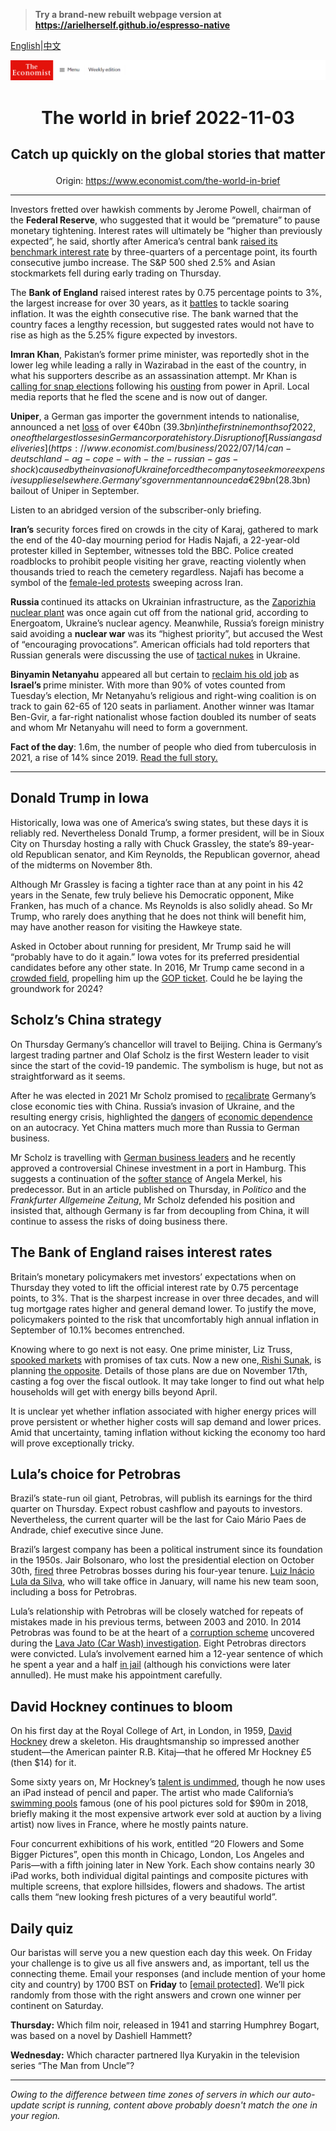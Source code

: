 > **Try a brand-new rebuilt webpage version at https://arielherself.github.io/espresso-native**

[English](https://github.com/arielherself/espresso/blob/main/README.md)|[中文](https://github-com.translate.goog/arielherself/espresso/blob/main/README.md?_x_tr_sl=en&_x_tr_tl=zh-CN&_x_tr_hl=zh-CN&_x_tr_pto=wapp)



![The Economist](menubar.png)

# <p align="center">The world in brief 2022-11-03</p>

## <p align="center">Catch up quickly on the global stories that matter</p>

<p align="center">Origin: <a href="https://www.economist.com/the-world-in-brief">https://www.economist.com/the-world-in-brief</a><hr>

Investors fretted over hawkish comments by Jerome Powell, chairman of the <strong>Federal Reserve</strong>, who suggested that it would be “premature” to pause monetary tightening. Interest rates will ultimately be “higher than previously expected”, he said, shortly after America’s central bank [raised its benchmark interest rate](https://www.economist.com/graphic-detail/2022/11/02/inflation-is-too-high-when-the-public-notices-it) by three-quarters of a percentage point, its fourth consecutive jumbo increase. The S&amp;P 500 shed 2.5% and Asian stockmarkets fell during early trading on Thursday.

The <strong>Bank of England</strong> raised interest rates by 0.75 percentage points to 3%, the largest increase for over 30 years, as it [battles](https://www.economist.com/britain/2022/07/28/the-bank-of-england-must-weather-high-inflation-and-meddling-politicians) to tackle soaring inflation. It was the eighth consecutive rise. The bank warned that the country faces a lengthy recession, but suggested rates would not have to rise as high as the 5.25% figure expected by investors.

<strong>Imran Khan</strong>, Pakistan’s former prime minister, was reportedly shot in the lower leg while leading a rally in Wazirabad in the east of the country, in what his supporters describe as an assassination attempt. Mr Khan is [calling for snap elections](https://www.economist.com/asia/2022/10/20/imran-khan-appears-to-be-more-popular-than-ever) following his [ousting](https://www.economist.com/asia/2022/04/16/shehbaz-sharif-is-pakistans-new-prime-minister) from power in April. Local media reports that he fled the scene and is now out of danger.

<strong>Uniper</strong>, a German gas importer the government intends to nationalise, announced a net [loss](https://www.economist.com/business/2022/09/08/some-european-power-companies-are-on-the-brink) of over €40bn ($39.3bn) in the first nine months of 2022, one of the largest losses in German corporate history. Disruption of [Russian gas deliveries](https://www.economist.com/business/2022/07/14/can-deutschland-ag-cope-with-the-russian-gas-shock) caused by the invasion of Ukraine forced the company to seek more expensive supplies elsewhere. Germany’s government announced a €29bn ($28.3bn) bailout of Uniper in September.

Listen to an abridged version of the subscriber-only briefing.

<strong>Iran’s</strong> security forces fired on crowds in the city of Karaj, gathered to mark the end of the 40-day mourning period for Hadis Najafi, a 22-year-old protester killed in September, witnesses told the BBC. Police created roadblocks to prohibit people visiting her grave, reacting violently when thousands tried to reach the cemetery regardless. Najafi has become a symbol of the [female-led protests](https://www.economist.com/middle-east-and-africa/2022/10/27/could-irans-regime-fall) sweeping across Iran.

<strong>Russia </strong>continued its attacks on Ukrainian infrastructure, as the [Zaporizhia nuclear plant](https://www.economist.com/the-economist-explains/2022/08/19/what-is-at-stake-at-ukraines-zaporizhia-nuclear-plant) was once again cut off from the national grid, according to Energoatom, Ukraine’s nuclear agency. Meanwhile, Russia’s foreign ministry said avoiding a <strong>nuclear war</strong> was its “highest priority”, but accused the West of “encouraging provocations”. American officials had told reporters that Russian generals were discussing the use of [tactical nukes](https://www.economist.com/podcasts/2022/10/18/how-much-damage-could-russias-tactical-nuclear-weapons-do) in Ukraine.

<strong>Binyamin Netanyahu</strong> appeared all but certain to [reclaim his old job](https://www.economist.com/middle-east-and-africa/2022/11/02/netanyahu-seems-on-track-to-be-israels-next-prime-minister) as <strong>Israel’s </strong>prime minister. With more than 90% of votes counted from Tuesday’s election, Mr Netanyahu’s religious and right-wing coalition is on track to gain 62-65 of 120 seats in parliament. Another winner was Itamar Ben-Gvir, a far-right nationalist whose faction doubled its number of seats and whom Mr Netanyahu will need to form a government. 

<strong>Fact of the day</strong>: 1.6m, the number of people who died from tuberculosis in 2021, a rise of 14% since 2019. [Read the full story.](https://www.economist.com/international/2022/10/27/how-one-pandemic-made-another-one-worse)

----------

## Donald Trump in Iowa

Historically, Iowa was one of America’s swing states, but these days it is reliably red. Nevertheless Donald Trump, a former president, will be in Sioux City on Thursday hosting a rally with Chuck Grassley, the state’s 89-year-old Republican senator, and Kim Reynolds, the Republican governor, ahead of the midterms on November 8th.

Although Mr Grassley is facing a tighter race than at any point in his 42 years in the Senate, few truly believe his Democratic opponent, Mike Franken, has much of a chance. Ms Reynolds is also solidly ahead. So Mr Trump, who rarely does anything that he does not think will benefit him, may have another reason for visiting the Hawkeye state.

Asked in October about running for president, Mr Trump said he will “probably have to do it again.” Iowa votes for its preferred presidential candidates before any other state. In 2016, Mr Trump came second in a [crowded field](https://www.economist.com/united-states/2016/02/04/trump-bumped), propelling him up the [GOP ticket](https://www.economist.com/graphic-detail/2016/05/26/donald-trump-gets-the-1237-delegates-he-needs-for-the-republican-nomination). Could he be laying the groundwork for 2024?

## Scholz’s China strategy

On Thursday Germany’s chancellor will travel to Beijing. China is Germany’s largest trading partner and Olaf Scholz is the first Western leader to visit since the start of the covid-19 pandemic. The symbolism is huge, but not as straightforward as it seems. 

After he was elected in 2021 Mr Scholz promised to [recalibrate](https://www.economist.com/europe/2022/06/16/germany-is-recalibrating-its-close-economic-ties-with-china) Germany’s close economic ties with China. Russia’s invasion of Ukraine, and the resulting energy crisis, highlighted the [dangers](https://www.economist.com/europe/2022/10/20/russia-was-more-deeply-embedded-in-german-politics-than-suspected) of [economic dependence](https://www.economist.com/leaders/2022/08/11/thanks-to-vladimir-putin-germany-has-woken-up) on an autocracy. Yet China matters much more than Russia to German business.  
  
 Mr Scholz is travelling with [German business leaders](https://www.economist.com/business/2022/11/02/olaf-scholz-leads-a-blue-chip-business-delegation-to-china) and he recently approved a controversial Chinese investment in a port in Hamburg. This suggests a continuation of the [softer stance](https://www.economist.com/europe/2020/07/16/angela-merkels-soft-china-stance-is-challenged-at-home) of Angela Merkel, his predecessor. But in an article published on Thursday, in <em>Politico</em> and the <em>Frankfurter Allgemeine Zeitung</em>, Mr Scholz defended his position and insisted that, although Germany is far from decoupling from China, it will continue to assess the risks of doing business there.

## The Bank of England raises interest rates

Britain’s monetary policymakers met investors’ expectations when on Thursday they voted to lift the official interest rate by 0.75 percentage points, to 3%. That is the sharpest increase in over three decades, and will tug mortgage rates higher and general demand lower. To justify the move, policymakers pointed to the risk that uncomfortably high annual inflation in September of 10.1% becomes entrenched.

Knowing where to go next is not easy. One prime minister, Liz Truss,[ spooked markets](https://www.economist.com/leaders/2022/10/11/liz-truss-has-made-britain-a-riskier-bet-for-bond-investors) with promises of tax cuts. Now a new one,[ Rishi Sunak](https://www.economist.com/britain/2022/10/27/rishi-sunak-britains-new-prime-minister-starts-on-the-defensive), is planning [the opposite](https://www.economist.com/britain/2022/10/20/as-britains-government-looks-to-save-money-almost-nothing-is-protected). Details of those plans are due on November 17th, casting a fog over the fiscal outlook. It may take longer to find out what help households will get with energy bills beyond April. 

It is unclear yet whether inflation associated with higher energy prices will prove persistent or whether higher costs will sap demand and lower prices. Amid that uncertainty, taming inflation without kicking the economy too hard will prove exceptionally tricky.

## Lula’s choice for Petrobras

Brazil’s state-run oil giant, Petrobras, will publish its earnings for the third quarter on Thursday. Expect robust cashflow and payouts to investors. Nevertheless, the current quarter will be the last for Caio Mário Paes de Andrade, chief executive since June.

Brazil’s largest company has been a political instrument since its foundation in the 1950s. Jair Bolsonaro, who lost the presidential election on October 30th, [fired](https://www.economist.com/finance-and-economics/2021/02/27/why-the-sacking-of-petrobrass-boss-spooked-markets) three Petrobras bosses during his four-year tenure. [Luiz Inácio Lula da Silva](https://www.economist.com/the-americas/2022/10/31/luiz-inacio-lula-da-silva-will-be-brazils-next-president), who will take office in January, will name his new team soon, including a boss for Petrobras.

Lula’s relationship with Petrobras will be closely watched for repeats of mistakes made in his previous terms, between 2003 and 2010. In 2014 Petrobras was found to be at the heart of a [corruption scheme](https://www.economist.com/americas-view/2014/09/08/the-petrobras-affair) uncovered during the [Lava Jato (Car Wash) investigation](https://www.economist.com/culture/2022/04/30/two-law-enforcement-officials-reflect-on-a-brazilian-corruption-scandal). Eight Petrobras directors were convicted. Lula’s involvement earned him a 12-year sentence of which he spent a year and a half [in jail](https://www.economist.com/the-americas/2018/04/08/lula-goes-to-jail) (although his convictions were later annulled). He must make his appointment carefully.

## David Hockney continues to bloom

On his first day at the Royal College of Art, in London, in 1959, [David Hockney](https://www.economist.com/1843/2019/02/28/smoking-with-david-hockney) drew a skeleton. His draughtsmanship so impressed another student—the American painter R.B. Kitaj—that he offered Mr Hockney £5 (then $14) for it. 

Some sixty years on, Mr Hockney’s [talent is undimmed](https://www.economist.com/1843/2017/02/14/david-hockneys-road-to-renewal), though he now uses an iPad instead of pencil and paper. The artist who made California’s [swimming pools](https://www.economist.com/prospero/2017/02/14/the-tate-dives-into-the-art-of-david-hockney) famous (one of his pool pictures sold for $90m in 2018, briefly making it the most expensive artwork ever sold at auction by a living artist) now lives in France, where he mostly paints nature. 

Four concurrent exhibitions of his work, entitled “20 Flowers and Some Bigger Pictures”, open this month in Chicago, London, Los Angeles and Paris—with a fifth joining later in New York. Each show contains nearly 30 iPad works, both individual digital paintings and composite pictures with multiple screens, that explore hillsides, flowers and shadows. The artist calls them “new looking fresh pictures of a very beautiful world”.

## Daily quiz

Our baristas will serve you a new question each day this week. On Friday your challenge is to give us all five answers and, as important, tell us the connecting theme. Email your responses (and include mention of your home city and country) by 1700 BST on <strong>Friday</strong> to [<span class="__cf_email__" data-cfemail="e8b99d8192ad9b989a8d9b9b87a88d8b87868785819b9cc68b8785">[email&#160;protected]</span>](https://mail.google.com/mail/?view=cm&amp;fs=1&amp;tf=1&amp;to=QuizEspresso@economist.com). We’ll pick randomly from those with the right answers and crown one winner per continent on Saturday.

<strong>Thursday:</strong> Which film noir, released in 1941 and starring Humphrey Bogart, was based on a novel by Dashiell Hammett?

<strong>Wednesday:</strong> Which character partnered Ilya Kuryakin in the television series “The Man from Uncle”?

----------

*Owing to the difference between time zones of servers in which our auto-update script is running, content above probably doesn't match the one in your region.*
